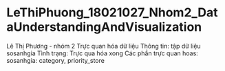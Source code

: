 # LeThiPhuong_18021027_Nhom2_DataUnderstandingAndVisualization
Lê Thị Phương - nhóm 2
Trực quan hóa dữ liệu
Thông tin:  tập dữ liệu sosanhgia 
Tình trạng: Trực qua hóa xong
Các phần trực quan hoas:
  sosanhgia: category, priority_store

